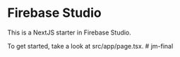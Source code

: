 # Firebase Studio

This is a NextJS starter in Firebase Studio.

To get started, take a look at src/app/page.tsx.
#   j m - f i n a l  
 